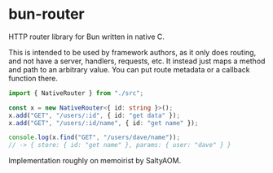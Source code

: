 # bun-router

HTTP router library for Bun written in native C.

This is intended to be used by framework authors, as it only does routing, and not have a server, handlers, requests, etc. It instead just maps a method and path to an arbitrary value. You can put route metadata or a callback function there.

```ts
import { NativeRouter } from "./src";

const x = new NativeRouter<{ id: string }>();
x.add("GET", "/users/:id", { id: "get data" });
x.add("GET", "/users/:id/name", { id: "get name" });

console.log(x.find("GET", "/users/dave/name"));
// -> { store: { id: "get name" }, params: { user: "dave" } }
```

Implementation roughly on memoirist by SaltyAOM.
